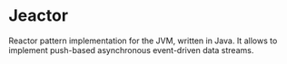 # Jeactor

Reactor pattern implementation for the JVM, written in Java. It allows to implement push-based asynchronous event-driven data streams.
